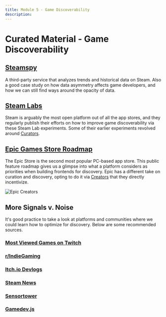 ```yaml
---
title: Module 5 - Game Discoverability
description:
---
```


# Curated Material - Game Discoverability

## <a href="https://steamspy.com/" target="_blank" rel="noopener noreferrer">Steamspy</a>

A third-party service that analyzes trends and historical data on Steam. Also a good case study on how data asymmetry affects game developers, and how we can still find ways around the opacity of data.

## <a href="https://store.steampowered.com/labs/" target="_blank" rel="noopener noreferrer">Steam Labs</a>

Steam is arguably the most open platform out of all the app stores, and they regularly publish their efforts on how to improve game discoverability via these Steam Lab experiments. Some of their earlier experiments revolved around [Curators](https://store.steampowered.com/curators/). 


## <a href="https://trello.com/b/GXLc34hk/epic-games-store-roadmap" target="_blank" rel="noopener noreferrer">Epic Games Store Roadmap</a>

The Epic Store is the second most popular PC-based app store. This public feature roadmap gives us a glimpse into what a platform considers as priorities when building frontends for discovery. Epic has a different take on curation and discovery, opting to do it via [Creators](https://www.epicgames.com/affiliate/en-US/overview) that they directly incentivize.

<img src="../img/epiccreator.jpg" class="center-img" alt="Epic Creators" />

## More Signals v. Noise

It's good practice to take a look at platforms and communities where we could learn how to optimize for discovery. Below are some recommended sources.

### <a href="https://www.twitch.tv/directory?sort=VIEWER_COUNT" target="_blank" rel="noopener noreferrer">Most Viewed Games on Twitch</a>

### <a href="https://www.reddit.com/r/IndieGaming/" target="_blank" rel="noopener noreferrer">r/IndieGaming</a>

### <a href="https://itch.io/devlogs" target="_blank" rel="noopener noreferrer">Itch.io Devlogs</a>

### <a href="https://steamcommunity.com/games/593110/announcements" target="_blank" rel="noopener noreferrer">Steam News</a>

### <a href="https://sensortower.com/blog" target="_blank" rel="noopener noreferrer">Sensortower</a>

### <a href="https://gamedevjs.com/" target="_blank" rel="noopener noreferrer">Gamedev.js</a>